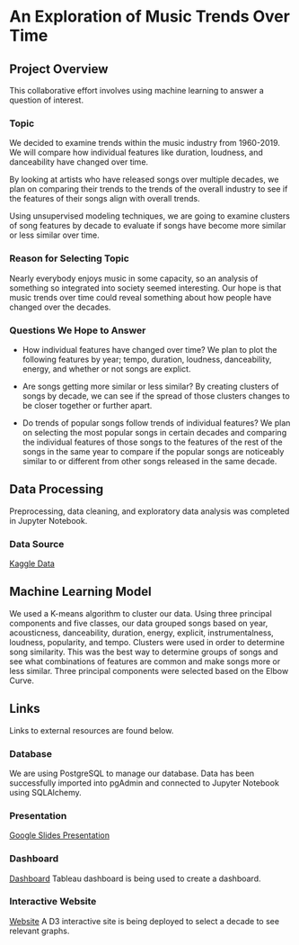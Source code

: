 # An Exploration of Music Trends Over Time

## Project Overview
This collaborative effort involves using machine learning to answer a question of interest. 

### Topic
We decided to examine trends within the music industry from 1960-2019. We will compare how individual features like duration, loudness, and danceability have changed over time. 

By looking at artists who have released songs over multiple decades, we plan on comparing their trends to the trends of the overall industry to see if the features of their songs align with overall trends. 

Using unsupervised modeling techniques, we are going to examine clusters of song features by decade to evaluate if songs have become more similar or less similar over time.  

### Reason for Selecting Topic
Nearly everybody enjoys music in some capacity, so an analysis of something so integrated into society seemed interesting. Our hope is that music trends over time could reveal something about how people have changed over the decades. 

### Questions We Hope to Answer
- How individual features have changed over time? We plan to plot the following features by year; tempo, duration, loudness, danceability, energy, and whether or not songs are explict. 

- Are songs getting more similar or less similar? By creating clusters of songs by decade, we can see if the spread of those clusters changes to be closer together or further apart. 

- Do trends of popular songs follow trends of individual features? We plan on selecting the most popular songs in certain decades and comparing the individual features of those songs to the features of the rest of the songs in the same year to compare if the popular songs are noticeably similar to or different from other songs released in the same decade. 

## Data Processing
Preprocessing, data cleaning, and exploratory data analysis was completed in Jupyter Notebook. 

### Data Source
[Kaggle Data](https://www.kaggle.com/vatsalmavani/music-recommendation-system-using-spotify-dataset/data)

## Machine Learning Model
We used a K-means algorithm to cluster our data. Using three principal components and five classes, our data grouped songs based on year, acousticness, danceability, duration, energy, explicit, instrumentalness, loudness, popularity, and tempo. Clusters were used in order to determine song similarity. This was the best way to determine groups of songs and see what combinations of features are common and make songs more or less similar. Three principal components were selected based on the Elbow Curve. 

## Links
Links to external resources are found below.

### Database
We are using PostgreSQL to manage our database. 
Data has been successfully imported into pgAdmin and connected to Jupyter Notebook using SQLAlchemy. 

### Presentation
[Google Slides Presentation](https://docs.google.com/presentation/d/1Zdr2dapoO0zbbEyedpY4m-J9n3LRmr9VZOUt79l3u-4/edit?usp=sharing)

### Dashboard
[Dashboard](link)
Tableau dashboard is being used to create a dashboard.

### Interactive Website
[Website](link)
A D3 interactive site is being deployed to select a decade to see relevant graphs. 
